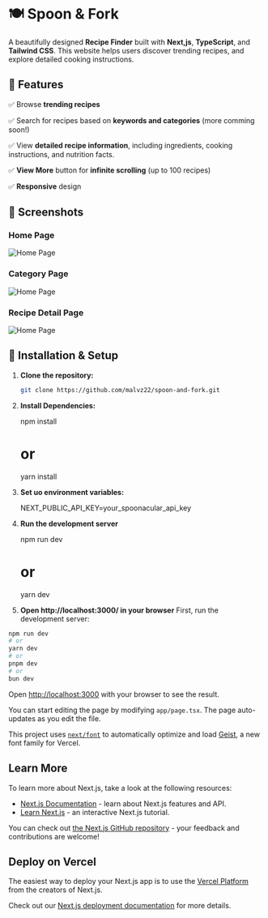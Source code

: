 # 🍽️ Spoon & Fork

A beautifully designed **Recipe Finder** built with **Next,js**, **TypeScript**, and **Tailwind CSS**. This website helps users discover trending recipes, and explore detailed cooking instructions.

## 🌟 Features

✅ Browse **trending recipes**

✅ Search for recipes based on **keywords and categories** (more comming soon!)

✅ View **detailed recipe information**, including ingredients, cooking instructions, and nutrition facts.

✅ **View More** button for **infinite scrolling** (up to 100 recipes)

✅ **Responsive** design

## 📸 Screenshots

### Home Page

![Home Page](public/readme-screenshot/home-page.jpg)

### Category Page

![Home Page](public/readme-screenshot/categories-page.jpg)

### Recipe Detail Page

![Home Page](public/readme-screenshot/recipe-page.jpg)

## 🔧 Installation & Setup

1. **Clone the repository:**

   ```sh
   git clone https://github.com/malvz22/spoon-and-fork.git

   ```

2. **Install Dependencies:**

   npm install

   # or

   yarn install

3. **Set uo environment variables:**

   NEXT_PUBLIC_API_KEY=your_spoonacular_api_key

4. **Run the development server**

   npm run dev

   # or

   yarn dev

5. **Open http://localhost:3000/ in your browser**
   First, run the development server:

```bash
npm run dev
# or
yarn dev
# or
pnpm dev
# or
bun dev
```

Open [http://localhost:3000](http://localhost:3000) with your browser to see the result.

You can start editing the page by modifying `app/page.tsx`. The page auto-updates as you edit the file.

This project uses [`next/font`](https://nextjs.org/docs/app/building-your-application/optimizing/fonts) to automatically optimize and load [Geist](https://vercel.com/font), a new font family for Vercel.

## Learn More

To learn more about Next.js, take a look at the following resources:

- [Next.js Documentation](https://nextjs.org/docs) - learn about Next.js features and API.
- [Learn Next.js](https://nextjs.org/learn) - an interactive Next.js tutorial.

You can check out [the Next.js GitHub repository](https://github.com/vercel/next.js) - your feedback and contributions are welcome!

## Deploy on Vercel

The easiest way to deploy your Next.js app is to use the [Vercel Platform](https://vercel.com/new?utm_medium=default-template&filter=next.js&utm_source=create-next-app&utm_campaign=create-next-app-readme) from the creators of Next.js.

Check out our [Next.js deployment documentation](https://nextjs.org/docs/app/building-your-application/deploying) for more details.
